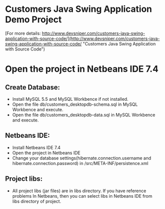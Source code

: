 # Customers Java Swing Application Demo Project

[For more details: http://www.devsniper.com/customers-java-swing-application-with-source-code/](http://www.devsniper.com/customers-java-swing-application-with-source-code/ "Customers Java Swing Application with Source Code")

# Open the project in Netbeans IDE 7.4

Create Database:
---------------- 
- Install MySQL 5.5 and MySQL Workbence if not installed.
- Open the file db/customers_desktopdb-schema.sql in MySQL Workbence and execute.
- Open the file db/customers_desktopdb-data.sql in MySQL Workbence and execute.

Netbeans IDE: 
-------------
- Install Netbeans IDE 7.4
- Open the project in Netbeans IDE
- Change your database settings(hibernate.connection.username and hibernate.connection.password) in /src/META-INF/persistence.xml

Project libs:
-------------
- All project libs (jar files) are in libs directory. If you have reference problems In Netbeans, then you can select libs in Netbeans IDE from libs directory of project.